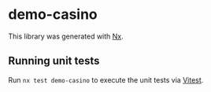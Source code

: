 # demo-casino

This library was generated with [Nx](https://nx.dev).

## Running unit tests

Run `nx test demo-casino` to execute the unit tests via [Vitest](https://vitest.dev/).
